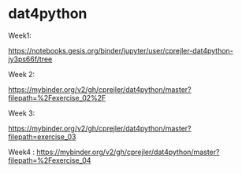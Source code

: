 # dat4python



Week1:

https://notebooks.gesis.org/binder/jupyter/user/cprejler-dat4python-jy3ps66f/tree

Week 2:

https://mybinder.org/v2/gh/cprejler/dat4python/master?filepath=%2Fexercise_02%2F

Week 3:

https://mybinder.org/v2/gh/cprejler/dat4python/master?filepath=exercise_03

Week4 :
https://mybinder.org/v2/gh/cprejler/dat4python/master?filepath=%2Fexercise_04
